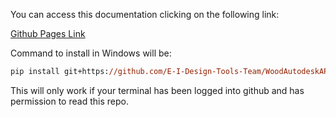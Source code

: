 You can access this documentation clicking on the following link: 

[Github Pages Link](https://e-i-design-tools-team.github.io/woodautodeskapidocs/)

Command to install in Windows will be:

```ps
pip install git+https://github.com/E-I-Design-Tools-Team/WoodAutodeskAPI
```

This will only work if your terminal has been logged into github and has permission to read this repo. 